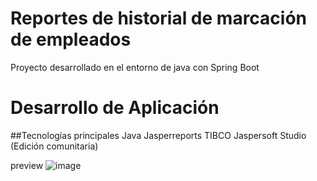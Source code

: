 # Reportes de historial de marcación de empleados

Proyecto desarrollado en el entorno de java con Spring Boot

# Desarrollo de Aplicación

##Tecnologías principales
Java
Jasperreports
TIBCO Jaspersoft Studio (Edición comunitaria)

preview
![image](https://user-images.githubusercontent.com/112280392/199643144-c6a8f663-6c89-4bbb-8d8a-0bca76b0ef2a.png)
